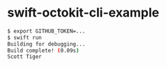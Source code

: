 # swift-octokit-cli-example

```sh
$ export GITHUB_TOKEN=...
$ swift run
Building for debugging...
Build complete! (0.09s)
Scott Tiger
```
